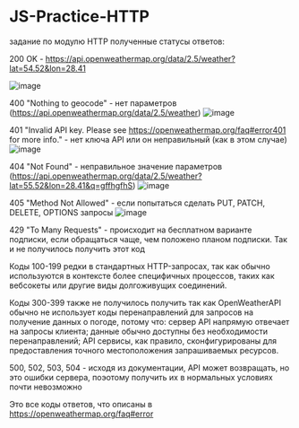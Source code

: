 # JS-Practice-HTTP
задание по модулю HTTP
полученные статусы ответов:

200 OK - https://api.openweathermap.org/data/2.5/weather?lat=54.52&lon=28.41

![image](https://github.com/N01ZY-D/JS-Practice-HTTP/assets/108016067/3d6b0f51-3a5e-4171-88a3-c91130600b6d)


400 "Nothing to geocode" - нет параметров (https://api.openweathermap.org/data/2.5/weather)
![image](https://github.com/N01ZY-D/JS-Practice-HTTP/assets/108016067/36d982f4-1cd9-4d30-9e43-c4e3daabec50)


401 "Invalid API key. Please see https://openweathermap.org/faq#error401 for more info." - нет ключа API или он неправильный (как в этом случае)
![image](https://github.com/N01ZY-D/JS-Practice-HTTP/assets/108016067/09c9c148-7eb4-41b3-9fa2-8fecc1a8fe17)


404 "Not Found" - неправильное значение параметров (https://api.openweathermap.org/data/2.5/weather?lat=55.52&lon=28.41&q=gffhgfhS)
![image](https://github.com/N01ZY-D/JS-Practice-HTTP/assets/108016067/19fa53be-c4bd-4f6c-86cf-87b15080c262)


405 "Method Not Allowed" - если попытаться сделать PUT, PATCH, DELETE, OPTIONS запросы
![image](https://github.com/N01ZY-D/JS-Practice-HTTP/assets/108016067/f3c8590a-61cc-4397-a576-631800855ac5)


429 "To Many Requests" - происходит на бесплатном варианте подписки, если обращаться чаще, чем положено планом подписки. Так и не получилось получить этот код

Коды 100-199 редки в стандартных HTTP-запросах, так как обычно используются в контексте более специфичных процессов, таких как вебсокеты или другие виды долгоживущих соединений.

Коды 300-399 также не получилось получить так как OpenWeatherAPI обычно не использует коды перенаправлений для запросов на получение данных о погоде, потому что: сервер API напрямую отвечает на запросы клиента; данные обычно доступны без необходимости перенаправлений; API сервисы, как правило, сконфигурированы для предоставления точного местоположения запрашиваемых ресурсов.

500, 502, 503, 504 - исходя из документации, API может возвращать, но это ошибки сервера, поэотому получить их в нормальных условиях почти невозможно

Это все коды ответов, что описаны в https://openweathermap.org/faq#error
